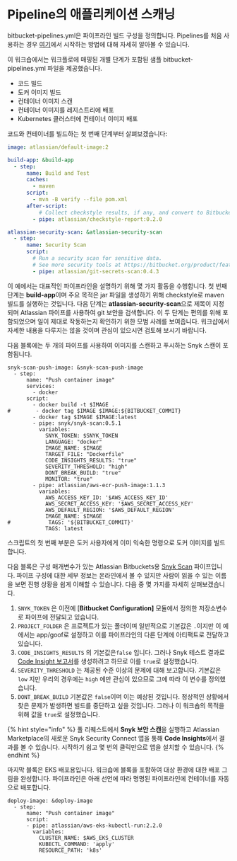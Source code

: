 # Pipeline의 애플리케이션 스캐닝

bitbucket-pipelines.yml은 파이프라인 빌드 구성을 정의합니다. Pipelines를 처음 사용하는 경우 [여기](https://support.atlassian.com/bitbucket-cloud/docs/get-started-with-bitbucket-pipelines/)에서 시작하는 방법에 대해 자세히 알아볼 수 있습니다.

이 워크숍에서는 워크플로에 매핑된 개별 단계가 포함된 샘플 bitbucket-pipelines.yml 파일을 제공했습니다.

* 코드 빌드
* 도커 이미지 빌드
* 컨테이너 이미지 스캔
* 컨테이너 이미지를 레지스트리에 배포
* Kubernetes 클러스터에 컨테이너 이미지 배포

코드와 컨테이너를 빌드하는 첫 번째 단계부터 살펴보겠습니다:

```yaml
image: atlassian/default-image:2

build-app: &build-app
  - step:
      name: Build and Test
      caches:
        - maven
      script:
        - mvn -B verify --file pom.xml
      after-script:
          # Collect checkstyle results, if any, and convert to Bitbucket Code Insights.
        - pipe: atlassian/checkstyle-report:0.2.0

atlassian-security-scan: &atlassian-security-scan
  - step:
      name: Security Scan
      script:
        # Run a security scan for sensitive data.
        # See more security tools at https://bitbucket.org/product/features/pipelines/integrations?&category=security
        - pipe: atlassian/git-secrets-scan:0.4.3
```

이 예에서는 대표적인 파이프라인을 설명하기 위해 몇 가지 활동을 수행합니다. 첫 번째 단계는 **build-app**이며 주요 목적은 jar 파일을 생성하기 위해 checkstyle로 maven 빌드를 실행하는 것입니다. 다음 단계는 **atlassian-security-scan**으로 제목이 지정되며 Atlassian 파이프를 사용하여 git 보안을 검색합니다. 이 두 단계는 편의를 위해 포함되었으며 일이 제대로 작동하는지 확인하기 위한 모범 사례를 보여줍니다. 워크샵에서 자세한 내용을 다루지는 않을 것이며 관심이 있으시면 검토해 보시기 바랍니다.

다음 블록에는 두 개의 파이프를 사용하여 이미지를 스캔하고 푸시하는 Snyk 스캔이 포함됩니다.

```
snyk-scan-push-image: &snyk-scan-push-image
  - step:
      name: "Push container image"
      services:
        - docker
      script:
        - docker build -t $IMAGE .
#        - docker tag $IMAGE $IMAGE:${BITBUCKET_COMMIT}
        - docker tag $IMAGE $IMAGE:latest
        - pipe: snyk/snyk-scan:0.5.1
          variables:
            SNYK_TOKEN: $SNYK_TOKEN
            LANGUAGE: "docker"
            IMAGE_NAME: $IMAGE
            TARGET_FILE: "Dockerfile"
            CODE_INSIGHTS_RESULTS: "true"
            SEVERITY_THRESHOLD: "high"
            DONT_BREAK_BUILD: "true"
            MONITOR: "true"
        - pipe: atlassian/aws-ecr-push-image:1.1.3
          variables:
            AWS_ACCESS_KEY_ID: '$AWS_ACCESS_KEY_ID'
            AWS_SECRET_ACCESS_KEY: '$AWS_SECRET_ACCESS_KEY'
            AWS_DEFAULT_REGION: '$AWS_DEFAULT_REGION'
            IMAGE_NAME: $IMAGE
#            TAGS: '${BITBUCKET_COMMIT}'
            TAGS: latest
```

스크립트의 첫 번째 부분은 도커 사용자에게 이미 익숙한 명령으로 도커 이미지를 빌드합니다.

다음 블록은 구성 매개변수가 있는 Atlassian Bitbuckets용 [Snyk Scan](https://bitbucket.org/product/features/pipelines/integrations?p=snyk/snyk-scan) 파이프입니다. 파이프 구성에 대한 세부 정보는 온라인에서 볼 수 있지만 사람이 읽을 수 있는 이름을 보면 진행 상황을 쉽게 이해할 수 있습니다. 다음 중 몇 가지를 자세히 살펴보겠습니다.

1. `SNYK_TOKEN` 은 이전에 \[**Bitbucket Configuration]** 모듈에서 정의한 저장소변수로 파이프에 전달되고 있습니다.
2. `PROJECT_FOLDER` 은 프로젝트가 있는 폴더이며 일반적으로 기본값은 `.`이지만 이 예에서는 app/goof로 설정하고 이를 파이프라인의 다른 단계에 아티팩트로 전달하고 있습니다.
3. `CODE_INSIGHTS_RESULTS` 의 기본값은`false` 입니다. 그러나 Snyk 테스트 결과로 [Code Insight 보고서](https://snyk.io/blog/enhanced-security-for-bitbucket-cloud-development/)를 생성하려고 하므로 이를 `true`로 설정했습니다.
4. `SEVERITY_THRESHOLD` 는 제공된 수준 이상의 문제에 대해 보고합니다. 기본값은 `low` 지만 우리의 경우에는 `high` 에만 관심이 있으므로 그에 따라 이 변수를 정의했습니다.
5. `DONT_BREAK_BUILD` 기본값은 `false`이며 이는 예상된 것입니다. 정상적인 상황에서 찾은 문제가 발생하면 빌드를 중단하고 싶을 것입니다. 그러나 이 워크숍의 목적을 위해 값을 `true`로 설정했습니다.

{% hint style="info" %}
풀 리퀘스트에서 **Snyk 보안 스캔**을 실행하고 Atlassian Marketplace의 새로운 Snyk Security Connect 앱을 통해 **Code Insights**에서 결과를 볼 수 있습니다. 시작하기 쉽고 몇 번의 클릭만으로 앱을 설치할 수 있습니다.
{% endhint %}

마지막 블록은 EKS 배포용입니다. 워크숍에 블록을 포함하여 대상 환경에 대한 배포 그림을 완성합니다. 파이프라인은 아래 선언에 따라 명명된 파이프라인에 컨테이너를 자동으로 배포합니다.

```
deploy-image: &deploy-image
  - step:
      name: "Push container image"
      script:
      - pipe: atlassian/aws-eks-kubectl-run:2.2.0
        variables:
          CLUSTER_NAME: $AWS_EKS_CLUSTER
          KUBECTL_COMMAND: 'apply'
          RESOURCE_PATH: 'k8s'
```
